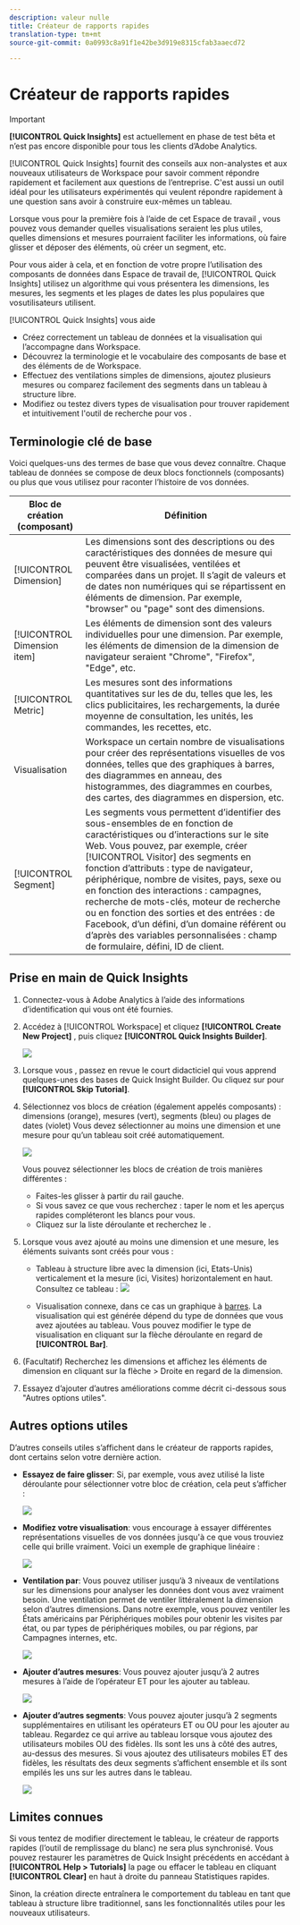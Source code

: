 ```yaml
---
description: valeur nulle
title: Créateur de rapports rapides
translation-type: tm+mt
source-git-commit: 0a0993c8a91f1e42be3d919e8315cfab3aaecd72

---
```



# Créateur de rapports rapides

>[!IMPORTANT]
>
>**[!UICONTROL Quick Insights]** est actuellement en phase de test bêta et n’est pas encore disponible pour tous les clients d’Adobe Analytics.

[!UICONTROL Quick Insights] fournit des conseils aux non-analystes et aux nouveaux utilisateurs de   Workspace pour savoir comment répondre rapidement et facilement aux questions de l’entreprise. C&#39;est aussi un outil idéal pour les utilisateurs expérimentés qui veulent répondre rapidement à une question sans avoir à construire eux-mêmes un tableau.

Lorsque vous pour la première fois à l’aide de cet  Espace de travail , vous pouvez vous demander quelles visualisations seraient les plus utiles, quelles dimensions et mesures pourraient faciliter les informations, où faire glisser et déposer des éléments, où créer un segment, etc.

Pour vous aider à cela, et en fonction de votre propre  l’utilisation des composants de données dans  Espace de travail de, [!UICONTROL Quick Insights] utilisez un algorithme qui vous présentera les dimensions, les mesures, les segments et les plages de dates les plus populaires que vosutilisateurs utilisent.

[!UICONTROL Quick Insights] vous aide

* Créez correctement un tableau de données et la visualisation qui l’accompagne dans   Workspace.
* Découvrez la terminologie et le vocabulaire des composants de base et des éléments de  de  Workspace.
* Effectuez des ventilations simples de dimensions, ajoutez plusieurs mesures ou comparez facilement des segments dans un tableau à structure libre.
* Modifiez ou testez divers types de visualisation pour trouver rapidement et intuitivement l&#39;outil de recherche pour vos  .

## Terminologie clé de base

Voici quelques-uns des termes de base que vous devez connaître. Chaque tableau de données se compose de deux blocs fonctionnels (composants) ou plus que vous utilisez pour raconter l’histoire de vos données.

| Bloc de création (composant) | Définition |
|---|---|
| [!UICONTROL Dimension] | Les dimensions sont des descriptions ou des caractéristiques des données de mesure qui peuvent être visualisées, ventilées et comparées dans un projet. Il s’agit de valeurs et de dates non numériques qui se répartissent en éléments de dimension. Par exemple, &quot;browser&quot; ou &quot;page&quot; sont des dimensions. |
| [!UICONTROL Dimension item] | Les éléments de dimension sont des valeurs individuelles pour une dimension. Par exemple, les éléments de dimension de la dimension de navigateur seraient &quot;Chrome&quot;, &quot;Firefox&quot;, &quot;Edge&quot;, etc. |
| [!UICONTROL Metric] | Les mesures sont des informations quantitatives sur les  de  du, telles que les, les clics publicitaires, les rechargements, la durée moyenne de consultation, les unités, les commandes, les recettes, etc. |
| Visualisation | Workspace  un certain nombre de visualisations [](/help/analyze/analysis-workspace/visualizations/t-sync-visualization.md) pour créer des représentations visuelles de vos données, telles que des graphiques à barres, des diagrammes en anneau, des histogrammes, des diagrammes en courbes, des cartes, des diagrammes en dispersion, etc. |
| [!UICONTROL Segment] | Les segments vous permettent d’identifier des sous-ensembles de en fonction de caractéristiques ou d’interactions sur le site Web. Vous pouvez, par exemple, créer [!UICONTROL Visitor] des segments en fonction d’attributs : type de navigateur, périphérique, nombre de visites, pays, sexe ou en fonction des interactions : campagnes, recherche de mots-clés, moteur de recherche ou en fonction des sorties et des entrées : de Facebook, d’un défini, d’un domaine référent ou d’après des variables personnalisées : champ de formulaire,  défini, ID de client. |

## Prise en main de Quick Insights

1. Connectez-vous à Adobe Analytics à l’aide des informations d’identification qui vous ont été fournies.
1. Accédez à [!UICONTROL Workspace] et cliquez **[!UICONTROL Create New Project]** , puis cliquez **[!UICONTROL Quick Insights Builder]**.

   ![](assets/qibuilder.png)

1. Lorsque vous , passez en revue le court didacticiel qui vous apprend quelques-unes des bases de Quick Insight Builder. Ou cliquez sur pour **[!UICONTROL Skip Tutorial]**.
1. Sélectionnez vos blocs de création (également appelés composants) : dimensions (orange), mesures (vert), segments (bleu) ou plages de dates (violet) Vous devez sélectionner au moins une dimension et une mesure pour qu’un tableau soit créé automatiquement.

   ![](assets/qibuilder2.png)

   Vous pouvez sélectionner les blocs de création de trois manières différentes :
   * Faites-les glisser à partir du rail gauche.
   * Si vous savez ce que vous recherchez :  taper le nom et les aperçus rapides compléteront les blancs pour vous.
   * Cliquez sur la liste déroulante et recherchez le .

1. Lorsque vous avez ajouté au moins une dimension et une mesure, les éléments suivants sont créés pour vous :

   * Tableau à structure libre avec la dimension (ici, Etats-Unis) verticalement et la mesure (ici, Visites) horizontalement en haut. Consultez ce tableau :
   ![](assets/qibuilder3.png)


   * Visualisation connexe, dans ce cas un graphique à [barres](/help/analyze/analysis-workspace/visualizations/bar.md). La visualisation qui est générée dépend du type de données que vous avez ajoutées au tableau. Vous pouvez modifier le type de visualisation en cliquant sur la flèche déroulante en regard de **[!UICONTROL Bar]**.


1. (Facultatif) Recherchez les dimensions et affichez les éléments de dimension en cliquant sur la flèche > Droite en regard de la dimension.

1. Essayez d’ajouter d’autres améliorations comme décrit ci-dessous sous &quot;Autres options utiles&quot;.

## Autres options utiles

D’autres conseils utiles s’affichent dans le créateur de rapports rapides, dont certains selon votre dernière action.

* **Essayez de faire glisser**: Si, par exemple, vous avez utilisé la liste déroulante pour sélectionner votre bloc de création, cela peut s’afficher :

   ![](assets/qibuilder4.png)

* **Modifiez votre visualisation**: vous encourage à essayer différentes représentations visuelles de vos données jusqu&#39;à ce que vous trouviez celle qui brille vraiment. Voici un exemple de graphique linéaire :

   ![](assets/qibuilder8.png)

* **Ventilation par**: Vous pouvez utiliser jusqu’à 3 niveaux de ventilations sur les dimensions pour analyser les données dont vous avez vraiment besoin. Une ventilation permet de ventiler littéralement la dimension selon d’autres dimensions. Dans notre exemple, vous pouvez ventiler les États américains par Périphériques mobiles pour obtenir les visites par état, ou par types de périphériques mobiles, ou par régions, par Campagnes internes, etc.

   ![](assets/qibuilder5.png)

* **Ajouter d’autres mesures**: Vous pouvez ajouter jusqu’à 2 autres mesures à l’aide de l’opérateur ET pour les ajouter au tableau.

   ![](assets/qibuilder6.png)

* **Ajouter d’autres segments**: Vous pouvez ajouter jusqu’à 2 segments supplémentaires en utilisant les opérateurs ET ou OU pour les ajouter au tableau. Regardez ce qui arrive au tableau lorsque vous ajoutez des utilisateurs mobiles OU des fidèles. Ils sont les uns à côté des autres, au-dessus des mesures. Si vous ajoutez des utilisateurs mobiles ET des fidèles, les résultats des deux segments s’affichent ensemble et ils sont empilés les uns sur les autres dans le tableau.

   ![](assets/qibuilder7.png)

## Limites connues

Si vous tentez de modifier directement le tableau, le créateur de rapports rapides (l’outil de remplissage du blanc) ne sera plus synchronisé. Vous pouvez restaurer les paramètres de Quick Insight précédents en accédant à **[!UICONTROL Help > Tutorials]** la page ou effacer le tableau en cliquant **[!UICONTROL Clear]** en haut à droite du panneau Statistiques rapides.

Sinon, la création directe entraînera le comportement du tableau en tant que tableau à structure libre traditionnel, sans les fonctionnalités utiles pour les nouveaux utilisateurs.

